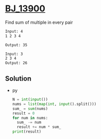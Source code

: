 # [BJ_13900](https://acmicpc.net/problem/13900)

Find sum of multiple in every pair

```txt
Input: 4
1 2 3 4

Output: 35

Input: 3
2 3 4
Output: 26
```

## Solution

* py

  ```py
  N = int(input())
  nums = list(map(int, input().split()))
  sum_ = sum(nums)
  result = 0
  for num in nums:
    sum_ -= num
    result += num * sum_
  print(result)
  ```
